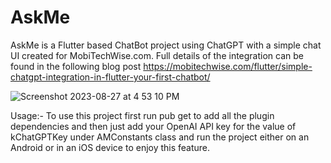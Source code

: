 # AskMe
AskMe is a Flutter based ChatBot project using ChatGPT with a simple chat UI created for MobiTechWise.com.
Full details of the integration can be found in the following blog post
https://mobitechwise.com/flutter/simple-chatgpt-integration-in-flutter-your-first-chatbot/

![Screenshot 2023-08-27 at 4 53 10 PM](https://github.com/fareethjohn/AskMe/assets/23333906/981298d3-ec14-4bb5-8474-92aa4efd0b77)

Usage:- 
 To use this project first run pub get to add all the plugin dependencies and then just add your OpenAI API key for the value of kChatGPTKey under AMConstants class and run the project either on an Android or in an iOS device to enjoy this feature.
